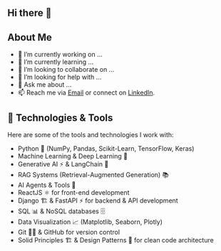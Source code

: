 ## Hi there 👋

<!--
**reniven/reniven** is a ✨ _special_ ✨ repository because its `README.md` (this file) appears on your GitHub profile.

Here are some ideas to get you started:

- 🔭 I’m currently working on ...
- 🌱 I’m currently learning ...
- 👯 I’m looking to collaborate on ...
- 🤔 I’m looking for help with ...
- 💬 Ask me about ...
- 📫 How to reach me: ...
- 😄 Pronouns: ...
- ⚡ Fun fact: ...
-->

## About Me
- 🔭 I’m currently working on ...
- 🌱 I’m currently learning ...
- 👯 I’m looking to collaborate on ...
- 🤔 I’m looking for help with ...
- 💬 Ask me about ...
- 📫 Reach me via [Email](erleofficialdom@gmail.com) or connect on [LinkedIn](https://www.linkedin.com/in/erleofficialdom/).

## 🚀 Technologies & Tools
Here are some of the tools and technologies I work with:

- Python 🐍 (NumPy, Pandas, Scikit-Learn, TensorFlow, Keras)
- Machine Learning & Deep Learning 🤖
- Generative AI ⚡️ & LangChain 🔗
- RAG Systems (Retrieval-Augmented Generation) 📚
- AI Agents & Tools 🧠
- ReactJS ⚛️ for front-end development
- Django 🏗️ & FastAPI ⚡️ for backend & API development
- SQL 📊 & NoSQL databases 🗄️
- Data Visualization 📈 (Matplotlib, Seaborn, Plotly)
- Git 🧑‍💻 & GitHub for version control
- Solid Principles 🏗️ & Design Patterns 🧩 for clean code architecture
